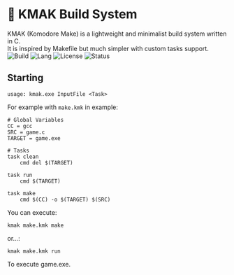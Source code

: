 # 🧱 KMAK Build System

KMAK (Komodore Make) is a lightweight and minimalist build system written in C.<br>
It is inspired by Makefile but much simpler with custom tasks support.<br>
![Build](https://img.shields.io/badge/build-kmak-lightgrey?style=flat-square&logo=c) ![Lang](https://img.shields.io/badge/language-C-blue?style=flat-square&logo=c) ![License](https://img.shields.io/badge/license-GPL-green?style=flat-square) ![Status](https://img.shields.io/badge/status-WIP-orange?style=flat-square)

## Starting
```
usage: kmak.exe InputFile <Task>
```

For example with `make.kmk` in example:
```
# Global Variables
CC = gcc
SRC = game.c
TARGET = game.exe

# Tasks
task clean
	cmd del $(TARGET)

task run
	cmd $(TARGET)

task make
	cmd $(CC) -o $(TARGET) $(SRC)
```

You can execute:
```
kmak make.kmk make
```
or...:
```
kmak make.kmk run
```
To execute game.exe.

